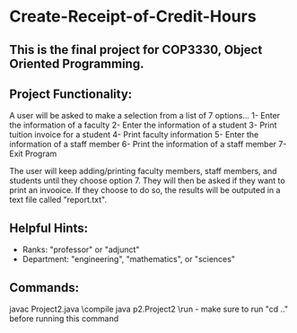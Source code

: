 # **Create-Receipt-of-Credit-Hours**

## This is the final project for COP3330, Object Oriented Programming.

## Project Functionality:
 A user will be asked to make a selection from a list of 7 options...
 1- Enter the information of a faculty
 2- Enter the information of a student
 3- Print tuition invoice for a student
 4- Print faculty information
 5- Enter the information of a staff member
 6- Print the information of a staff member
 7- Exit Program

 The user will keep adding/printing faculty members, staff members, and students until they choose option 7. They will then be asked if they want to print an invooice. If they choose to do so, the results will be outputed in a text file called "report.txt". 

## Helpful Hints:
 - Ranks: "professor" or "adjunct"
 - Department: "engineering", "mathematics", or "sciences"

## Commands:
 javac Project2.java \\compile
 java p2.Project2 \\run - make sure to run "cd .." before running this command
